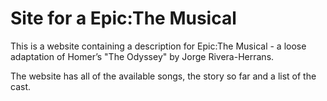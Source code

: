# Site for a Epic:The Musical
This is a website containing a description for Epic:The Musical - a loose adaptation of Homer’s "The Odyssey" by Jorge Rivera-Herrans.

The website has all of the available songs, the story so far and a list of the cast.
